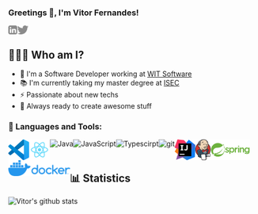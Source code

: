 ### Greetings 👋, I'm Vitor Fernandes!

<a href='https://www.linkedin.com/in/vitor-fernandes-55b26319a/' target="_blank"><img align='left' alt="linkedin" src="https://raw.githubusercontent.com/VitorFernandes2/VitorFernandes2/f7dd0a4743264b5d37f174644681bad1623e7310/linkedin.svg" height='18px'/></a>
<a href='https://twitter.com/Vitor_h_2' target="_blank"><img align='left' alt="twitter" src="https://raw.githubusercontent.com/VitorFernandes2/VitorFernandes2/f7dd0a4743264b5d37f174644681bad1623e7310/twitter.svg" height='18px'/></a>

<br/>

## 👨🏻‍💻 Who am I?

- 🔨 I'm a Software Developer working at <a href="https://www.wit-software.com/" target="_blank">WIT Software</a>
- 📚 I'm currently taking my master degree at <a href="https://www.isec.pt/PT/Default.aspx" target="_blank">ISEC</a>
- ⚡️ Passionate about new techs 
- 🚀 Always ready to create awesome stuff 

### 🔨 Languages and Tools:
<a href="https://code.visualstudio.com/" target="_blank"><img align="left" alt="Vscode" width="42px" src="https://raw.githubusercontent.com/github/explore/80688e429a7d4ef2fca1e82350fe8e3517d3494d/topics/visual-studio-code/visual-studio-code.png" /><a/>
  
<a href="https://reactnative.dev/" target="_blank"><img align="left" alt="React" width="42px" src="https://raw.githubusercontent.com/github/explore/80688e429a7d4ef2fca1e82350fe8e3517d3494d/topics/react/react.png" /></a>
  
<a href="https://www.java.com" target="_blank"><img align="left" alt="Java" height ="42px" src="https://raw.githubusercontent.com/rahul-jha98/github_readme_icons/main/language_and_tools/square/java/java.svg"></a>
  
<a href="https://developer.mozilla.org/en-US/docs/Web/JavaScript" target="_blank"> <img align="left" alt="JavaScript" height ="42px"  src="https://raw.githubusercontent.com/rahul-jha98/github_readme_icons/main/language_and_tools/square/javascript/javascript.svg"> </a>
  
<a href="https://www.typescriptlang.org/" target="_blank"><img align="left" alt="Typescirpt" height ="42px" src="https://raw.githubusercontent.com/rahul-jha98/github_readme_icons/main/language_and_tools/square/typescript/typescript.svg"></a>
  
<a href="https://git-scm.com/" target="_blank"> <img src="https://raw.githubusercontent.com/rahul-jha98/github_readme_icons/main/language_and_tools/square/git-scm/git-scm.svg" align="left" alt="git" height='42px'/></a>
  
<a href="https://www.jetbrains.com/idea/" target="_blank"> <img src="https://github.com/VitorFernandes2/VitorFernandes2/blob/main/IntelliJ_IDEA_Icon.svg.png?raw=true" align="left" alt="git" height='42px'/></a>

<a href="https://www.jenkins.io/" target="_blank"> <img src="https://github.com/VitorFernandes2/VitorFernandes2/blob/main/jenkins.png?raw=true" align="left" alt="git" height='42px'/></a>
  
 <a href="https://spring.io/" target="_blank"> <img src="https://github.com/VitorFernandes2/VitorFernandes2/blob/main/spring.png?raw=true" align="left" alt="git" height='42px'/></a>
  
  <a href="https://www.docker.com/" target="_blank"> <img src="https://github.com/VitorFernandes2/VitorFernandes2/blob/main/docker.png?raw=true" align="left" alt="git" height='32px'/></a>
  
<br/>
<br/>

## 📊 Statistics
![Vitor's github stats](https://github-readme-stats.vercel.app/api?username=VitorFernandes2&count_private=true&show_icons=true&theme=nord&hide=contribs)

